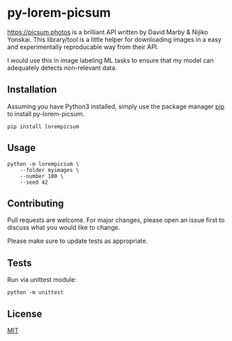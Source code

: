 # py-lorem-picsum
https://picsum.photos is a brilliant API written by David Marby & Nijiko Yonskai. This library/tool is a little helper for downloading images in a easy and experimentally reproducable way from their API.

I would use this in image labeling ML tasks to ensure that my model can adequately detects non-relevant data.

## Installation
Assuming you have Python3 installed, simply use the package manager [pip](https://pip.pypa.io/en/stable/) to install py-lorem-picsum.

    pip install lorempicsum

## Usage

    python -m lorempicsum \
        --folder myimages \
        --number 100 \ 
        --seed 42

## Contributing
Pull requests are welcome. For major changes, please open an issue first to discuss what you would like to change.

Please make sure to update tests as appropriate.

## Tests

Run via unittest module:

    python -m unittest

## License
[MIT](https://choosealicense.com/licenses/mit/)